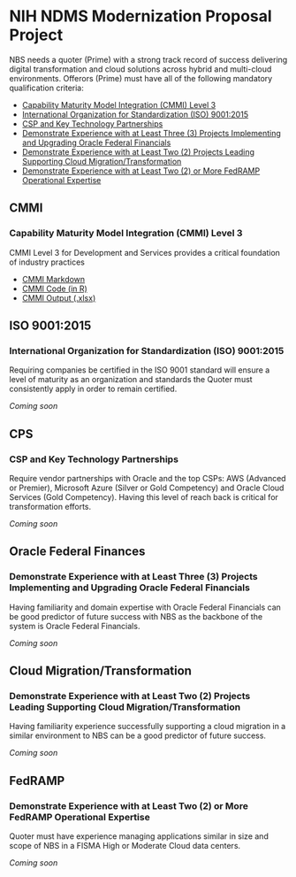 # NIH NDMS Modernization Proposal Project

NBS needs a quoter (Prime) with a strong track record of success delivering digital transformation and cloud solutions across hybrid and multi-cloud environments. Offerors (Prime) must have all of the following mandatory qualification criteria:
* [Capability Maturity Model Integration (CMMI) Level 3](https://github.com/ericaosta/alagant#capability-maturity-model-integration-cmmi-level-3)
* [International Organization for Standardization (ISO) 9001:2015](https://github.com/ericaosta/alagant#iso-90012015)
* [CSP and Key Technology Partnerships](https://github.com/ericaosta/alagant#csp-and-key-technology-partnerships)
* [Demonstrate Experience with at Least Three (3) Projects Implementing and Upgrading Oracle Federal Financials](https://github.com/ericaosta/alagant#oracle-federal-finances)
* [Demonstrate Experience with at Least Two (2) Projects Leading Supporting Cloud Migration/Transformation](https://github.com/ericaosta/alagant#cloud-migrationtransformation)
* [Demonstrate Experience with at Least Two (2) or More FedRAMP Operational Expertise](https://github.com/ericaosta/alagant#fedramp)


## CMMI 
### Capability Maturity Model Integration (CMMI) Level 3


CMMI Level 3 for Development and Services provides a critical foundation of industry practices


* [CMMI Markdown](https://github.com/ericaosta/alagant/blob/main/CMMI.md)
* [CMMI Code (in R)](https://github.com/ericaosta/alagant/blob/main/CMMI.Rmd)
* [CMMI Output (.xlsx)](https://github.com/ericaosta/alagant/blob/main/cmmi_2021_sam_ML3_ML4_ML5_world.xlsx)


## ISO 9001:2015
### International Organization for Standardization (ISO) 9001:2015

Requiring companies be certified in the ISO 9001 standard will ensure a level of maturity as an organization and standards the Quoter must consistently apply in order to remain certified.

_Coming soon_

## CPS
### CSP and Key Technology Partnerships

Require vendor partnerships with Oracle and the top CSPs: AWS (Advanced or Premier), Microsoft Azure (Silver or Gold Competency) and Oracle Cloud Services (Gold Competency). Having this level of reach back is critical for transformation efforts.

_Coming soon_

## Oracle Federal Finances
### Demonstrate Experience with at Least Three (3) Projects Implementing and Upgrading Oracle Federal Financials

Having familiarity and domain expertise with Oracle Federal Financials can be good predictor of future success with NBS as the backbone of the system is Oracle Federal Financials.

_Coming soon_

## Cloud Migration/Transformation
### Demonstrate Experience with at Least Two (2) Projects Leading Supporting Cloud Migration/Transformation

Having familiarity experience successfully supporting a cloud migration in a similar environment to NBS can be a good predictor of future success.

_Coming soon_

## FedRAMP
### Demonstrate Experience with at Least Two (2) or More FedRAMP Operational Expertise

Quoter must have experience managing applications similar in size and scope of NBS in a FISMA High or Moderate Cloud data centers.

_Coming soon_
